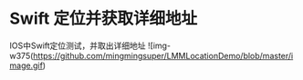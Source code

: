 # Swift 定位并获取详细地址
IOS中Swift定位测试，并取出详细地址
![img-w375(https://github.com/mingmingsuper/LMMLocationDemo/blob/master/image.gif)
